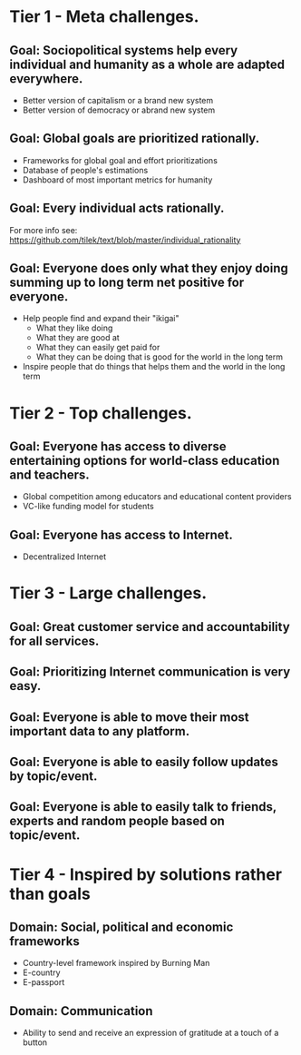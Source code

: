 # Tier 1 - Meta challenges.

## Goal: Sociopolitical systems help every individual and humanity as a whole are adapted everywhere.
  - Better version of capitalism or a brand new system
  - Better version of democracy or  abrand new system

## Goal: Global goals are prioritized rationally.
  - Frameworks for global goal and effort prioritizations
  - Database of people's estimations
  - Dashboard of most important metrics for humanity

## Goal: Every individual acts rationally.
  For more info see: https://github.com/tilek/text/blob/master/individual_rationality

## Goal: Everyone does only what they enjoy doing summing up to long term net positive for everyone.
  - Help people find and expand their "ikigai"
    - What they like doing
    - What they are good at
    - What they can easily get paid for
    - What they can be doing that is good for the world in the long term
  - Inspire people that do things that helps them and the world in the long term

# Tier 2 - Top challenges.

## Goal: Everyone has access to diverse entertaining options for world-class education and teachers.
  - Global competition among educators and educational content providers
  - VC-like funding model for students

## Goal: Everyone has access to Internet.
  - Decentralized Internet

# Tier 3 - Large challenges.

## Goal: Great customer service and accountability for all services.

## Goal: Prioritizing Internet communication is very easy.

## Goal: Everyone is able to move their most important data to any platform.

## Goal: Everyone is able to easily follow updates by topic/event.

## Goal: Everyone is able to easily talk to friends, experts and random people based on topic/event.

# Tier 4 - Inspired by solutions rather than goals

## Domain: Social, political and economic frameworks
  - Country-level framework inspired by Burning Man
  - E-country
  - E-passport
  
## Domain: Communication
  - Ability to send and receive an expression of gratitude at a touch of a button
